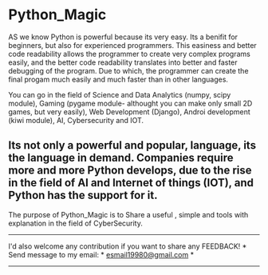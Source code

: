 # Python_Magic

AS we know Python is powerful because its very easy. Its a benifit for beginners, but also for experienced programmers.
This easiness and better code readability allows the programmer to create very complex programs easily, and the better
code readability translates into better and faster debugging of the program. Due to which, the programmer can create the
final progam much easily and much faster than in other languages.

You can go in the field of Science and Data Analytics (numpy, scipy module), Gaming 
(pygame module- althought you can make only small 2D games, but very easily),
Web Development (Django), Androi development (kiwi module), AI, Cybersecurity and IOT.

Its not only a powerful and popular, language, its the language in demand. Companies require more and more Python develops,
due to the rise in the field of AI and Internet of things (IOT), and Python has the support for it.
-------------------------------------------------------------------------------------------------------------------------------------

The purpose of Python_Magic is to Share a useful , simple and tools with explanation in the field of CyberSecurity.



*******************************************************************************
I'd also welcome any contribution if you want to share any FEEDBACK!          *
Send message to my email:                                                     *
esmail19980@gmail.com                                                         *
*******************************************************************************

